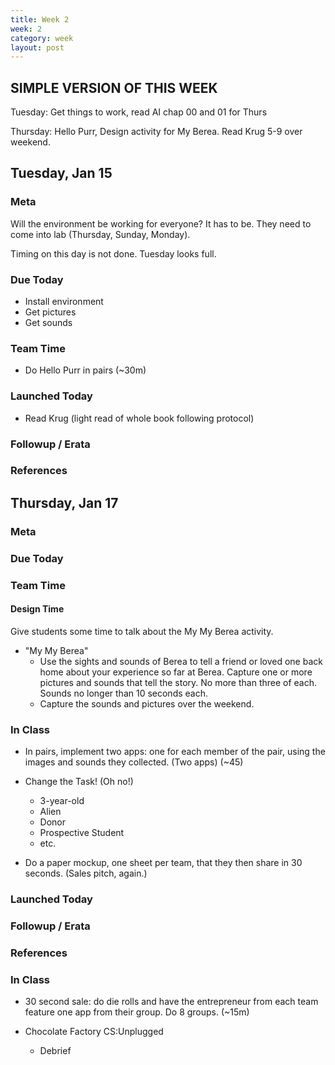 ```yaml
---
title: Week 2 
week: 2
category: week
layout: post
---
```


##  SIMPLE VERSION OF THIS WEEK

Tuesday: Get things to work, read AI chap 00 and 01 for Thurs

Thursday: Hello Purr, Design activity for My Berea. Read Krug 5-9 over weekend.

## Tuesday, Jan 15

### Meta

Will the environment be working for everyone? It has to be. They need to come into lab (Thursday, Sunday, Monday). 

Timing on this day is not done. Tuesday looks full.

### Due Today

* Install environment
* Get pictures
* Get sounds

### Team Time

* Do Hello Purr in pairs (~30m)

### Launched Today

* Read Krug (light read of whole book following protocol)

### Followup / Erata

### References


<!-- # # # # # # # # # # # # # # # # # # # # # # # # # # # -->

## Thursday, Jan 17

### Meta

### Due Today

### Team Time


#### Design Time

Give students some time to talk about the My My Berea activity.

* "My My Berea"
  * Use the sights and sounds of Berea to tell a friend or loved one back home about your experience so far at Berea. Capture one or more pictures and sounds that tell the story. No more than three of each. Sounds no longer than 10 seconds each.
  * Capture the sounds and pictures over the weekend.


### In Class

* In pairs, implement two apps: one for each member of the pair, using the images and sounds they collected. (Two apps) (~45)

* Change the Task! (Oh no!)
  * 3-year-old
  * Alien
  * Donor
  * Prospective Student
  * etc.
 
* Do a paper mockup, one sheet per team, that they then share in 30 seconds. (Sales pitch, again.)
### Launched Today

### Followup / Erata

### References


<!-- # # # # # # # # # # # # # # # # # # # # # # # # # # # -->



### In Class

* 30 second sale: do die rolls and have the entrepreneur from each team feature one app from their group. Do 8 groups. (~15m)

* Chocolate Factory CS:Unplugged
  * Debrief


